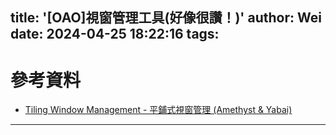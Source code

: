 title: '[OAO]視窗管理工具(好像很讚！)'
author: Wei
date: 2024-04-25 18:22:16
tags:
---
# 參考資料
- [Tiling Window Management - 平鋪式視窗管理 (Amethyst & Yabai)](https://medium.com/%E4%B8%80%E5%80%8B%E5%B0%8F%E5%B0%8F%E5%B7%A5%E7%A8%8B%E5%B8%AB%E7%9A%84%E9%9A%A8%E6%89%8B%E7%AD%86%E8%A8%98/tiling-window-management-%E5%B9%B3%E9%8B%AA%E5%BC%8F%E8%A6%96%E7%AA%97%E7%AE%A1%E7%90%86-amethyst-yabai-576bef0d685f)

---
<!-- more -->